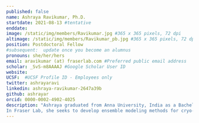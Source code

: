 ```yaml
---
published: false
name: Ashraya Ravikumar, Ph.D.
startdate: 2021-08-13 #tentative
enddate:
image: /static/img/members/Ravikumar.jpg #365 x 365 pixels, 72 dpi
altimage: /static/img/members/Ravikumar_pb.jpg #365 x 365 pixels, 72 dpi
position: Postdoctoral Fellow
#subsequent:  update once you become an alumnus
pronouns: she/her/hers
email: aravikumar (at) fraserlab.com #Preferred public email address
scholar: _SvS-m8AAAAJ #Google Scholar User ID
website:
UCSF:  #UCSF Profile ID - Employees only
twitter: ashrayaravi
linkedin: ashraya-ravikumar-2647a39b
github: ashrayar
orcid: 0000-0002-4902-4025
description: "Ashraya graduated from Anna University, India as a Bachelor of Engineering in Computer Science. She completed her PhD in Indian Insitute of Science, India in the department of Molecular Biophysics Unit in March 2021. During her PhD, she performed computational studies to understand various aspects of stereochemistry of crystal and cryo-EM protein structures.
In Fraser Lab, she seeks to develop ensemble modeling methods for cryo-EM and X-ray crystallography."
---
```

